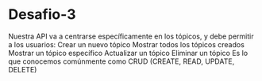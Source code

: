 # Desafio-3
Nuestra API va a centrarse específicamente en los tópicos, y debe permitir a los usuarios:  Crear un nuevo tópico Mostrar todos los tópicos creados  Mostrar un tópico específico  Actualizar un tópico  Eliminar un tópico  Es lo que conocemos comúnmente como CRUD (CREATE, READ, UPDATE, DELETE)
